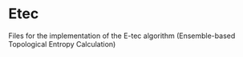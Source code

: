 # Etec
Files for the implementation of the E-tec algorithm (Ensemble-based Topological Entropy Calculation)
